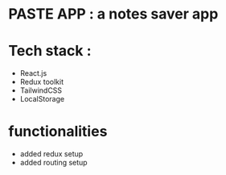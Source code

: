 # PASTE APP : a notes saver app

# Tech stack :
- React.js
- Redux toolkit
- TailwindCSS
- LocalStorage

# functionalities 
- added redux setup
- added routing setup